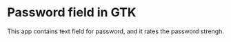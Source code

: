 # Password field in GTK

This app contains text field for password, and it rates the password strengh.
